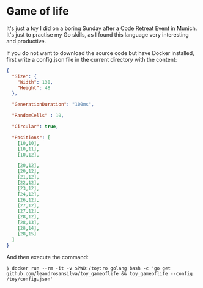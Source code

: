 # Game of life

It's just a toy I did on a boring Sunday after a Code Retreat Event 
in Munich. It's just to practise my Go skills, as I found this 
language very interesting and productive.

If you do not want to download the source code but have Docker installed, 
first write a config.json file in the current directory with the content:

```json
{
  "Size": {
    "Width": 130,
    "Height": 48
  },

  "GenerationDuration": "100ms",

  "RandomCells" : 10,

  "Circular": true,

  "Positions": [
    [10,10],
    [10,11],
    [10,12],

    [20,12],
    [20,12],
    [21,12],
    [22,12],
    [23,12],
    [24,12],
    [26,12],
    [27,12],
    [27,12],
    [28,12],
    [28,13],
    [28,14],
    [28,15]
  ]
}
```

And then execute the command:

```
$ docker run --rm -it -v $PWD:/toy:ro golang bash -c 'go get github.com/leandrosansilva/toy_gameoflife && toy_gameoflife --config /toy/config.json'
```
